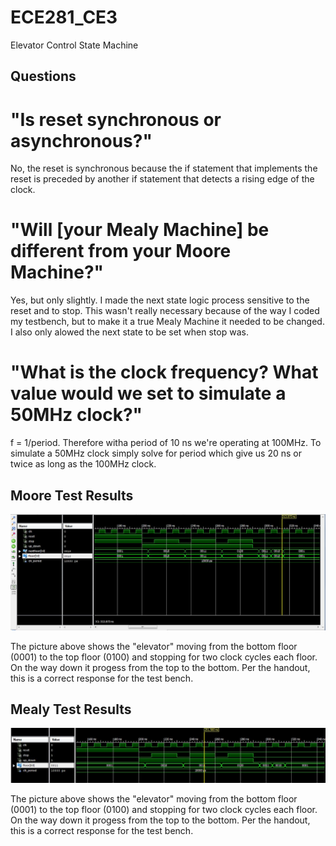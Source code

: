 ECE281_CE3
==========

Elevator Control State Machine

## Questions

# "Is reset synchronous or asynchronous?"

No, the reset is synchronous because the if statement that implements the reset is preceded
by another if statement that detects a rising edge of the clock.

# "Will [your Mealy Machine] be different from your Moore Machine?"

Yes, but only slightly. I made the next state logic process sensitive to the reset and to stop.
This wasn't really necessary because of the way I coded my testbench, but to make it a true 
Mealy Machine it needed to be changed. I also only alowed the next state to be set when stop was. 

# "What is the clock frequency? What value would we set to simulate a 50MHz clock?"

f = 1/period. Therefore witha period of 10 ns we're operating at 100MHz. To simulate a 50MHz clock
simply solve for period which give us 20 ns or twice as long as the 100MHz clock. 


## Moore Test Results

![alt text](mealy_testbench.JPG "Mealy Response")

The picture above shows the "elevator" moving from the bottom floor (0001) to the top floor (0100)
and stopping for two clock cycles each floor. On the way down it progess from the top to the bottom. 
Per the handout, this is a correct response for the test bench.

## Mealy Test Results

![alt text](moore_testbench.JPG "Moore Response")

The picture above shows the "elevator" moving from the bottom floor (0001) to the top floor (0100)
and stopping for two clock cycles each floor. On the way down it progess from the top to the bottom. 
Per the handout, this is a correct response for the test bench.
